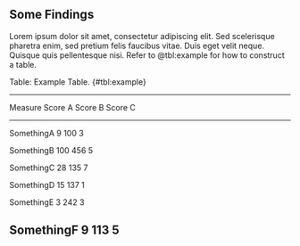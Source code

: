 ## Some Findings
Lorem ipsum dolor sit amet, consectetur adipiscing elit.
Sed scelerisque pharetra enim, sed pretium felis faucibus vitae.
Duis eget velit neque.
Quisque quis pellentesque nisi.
Refer to @tbl:example for how to construct a table.

Table: Example Table. {#tbl:example}

------------------------------------------
Measure        Score A   Score B   Score C
------------ --------- --------- ---------
SomethingA           9       100         3

SomethingB         100       456         5

SomethingC          28       135         7

SomethingD          15       137         1

SomethingE           3       242         3

SomethingF           9       113         5
------------------------------------------

